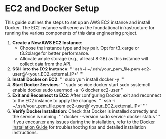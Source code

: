 # EC2 and Docker Setup

This guide outlines the steps to set up an AWS EC2 instance and install Docker. The EC2 instance will serve as the foundational infrastructure for running the various components of this data engineering project.

1. **Create a New AWS EC2 Instance**:
   - Choose the instance type and key pair. Opt for t3.xlarge or t3.2xlarge for better performance.
   - Allocate ample storage (e.g., at least 8 GB) as this instance will collect data from the API.
2. **SSH into the EC2 Instance**:
'''
ssh -i ~/.ssh/your_pem_file.pem ec2-user@'<your_EC2_external_IP>'
'''
3. **Install Docker on EC2**:
'''
sudo yum install docker -y
'''
4. **Start Docker Services**:
'''
sudo service docker start
sudo systemctl enable docker
sudo usermod -a -G docker ec2-user
'''
5. **Exit and Reconnect to EC2**:
After configuring Docker, exit and reconnect to the EC2 instance to apply the changes.
'''
ssh -i ~/.ssh/your_pem_file.pem ec2-user@'<your_EC2_external_IP>'
'''
6. **Verify Docker Installation**:
Check that Docker is installed correctly and the service is running.
'''
docker --version
sudo service docker status
'''
If you encounter any issues during the installation, refer to the [Docker Installation Guide](https://docs.docker.com/engine/install/) for troubleshooting tips and detailed installation instructions.